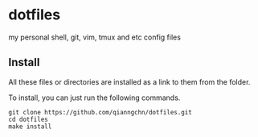 # dotfiles
my personal shell, git, vim, tmux and etc config files

## Install
All these files or directories are installed as a link to them from the folder.

To install, you can just run the following commands.

    git clone https://github.com/qianngchn/dotfiles.git
    cd dotfiles
    make install
